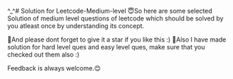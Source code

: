 ^_^# Solution for Leetcode-Medium-level
😇So here are some selected Solution of medium level questions of leetcode which should be solved by you atleast once by understanding its concept.

🤩And please dont forget to give it a star if you like this :)
🙂Also I have made solution for hard level ques and easy level ques, make sure that you checked out them also :)

Feedback is always welcome.😊
